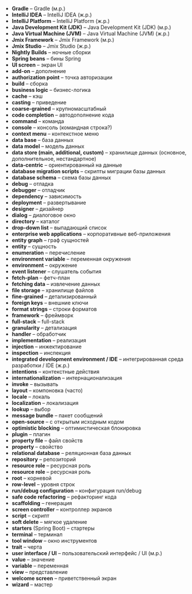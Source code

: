 * __Gradle__ – Gradle (м.р.)
* __IntelliJ IDEA__ – IntelliJ IDEA (ж.р.)
* __IntelliJ Platform__ – IntelliJ Platform (ж.р.)
* __Java Development Kit (JDK)__ – Java Development Kit (JDK) (м.р.)
* __Java Virtual Machine (JVM)__ – Java Virtual Machine (JVM) (ж.р.)
* __Jmix Framework__ – Jmix Framework (м.р.)
* __Jmix Studio__ – Jmix Studio (ж.р.)
* __Nightly Builds__ – ночные сборки
* __Spring beans__ – бины Spring
* __UI screen__ – экран UI
* __add-on__ – дополнение
* __authorization point__ – точка авторизации
* __build__ – сборка
* __business logic__ – бизнес-логика
* __cache__ – кэш
* __casting__ – приведение
* __coarse-grained__ – крупномасштабный
* __code completion__ – автодополнение кода
* __command__ – команда
* __console__ – консоль (командная строка?)
* __context menu__ – контекстное меню
* __data base__ – база данных
* __data model__ – модель данных
* __data store (main, additional, custom)__ – хранилище данных (основное, дополнительное, нестандартное)
* __data-centric__ – ориентированный на данные
* __database migration scripts__ – скрипты миграции базы данных
* __database schema__ – схема базы данных
* __debug__ – отладка
* __debugger__ – отладчик
* __dependency__ – зависимость
* __deployment__ – развертывание
* __designer__ – дизайнер
* __dialog__ – диалоговое окно
* __directory__ – каталог
* __drop-down list__ – выпадающий список
* __enterprise web applications__ – корпоративные веб-приложения
* __entity graph__ – граф сущностей
* __entity__ – сущность
* __enumeration__ – перечисление
* __environment variable__ – переменная окружения
* __environment__ – окружение
* __event listener__ – слушатель события
* __fetch-plan__ – фетч-план
* __fetching data__ – извлечение данных
* __file storage__ – хранилище файлов
* __fine-grained__ – детализированный
* __foreign keys__ – внешние ключи
* __format strings__ – строки форматов
* __framework__ – фреймворк
* __full-stack__ – full-stack
* __granularity__ – детализация
* __handler__ – обработчик
* __implementation__ – реализация
* __injection__ – инжектирование
* __inspection__ – инспекция
* __integrated development environment / IDE__ – интегрированная среда разработки / IDE (ж.р.)
* __intentions__ – контекстные действия
* __internationalization__ – интернационализация
* __invoke__ – вызывать
* __layout__ – компоновка (часто)
* __locale__ – локаль
* __localization__ – локализация
* __lookup__ – выбор
* __message bundle__ – пакет сообщений
* __open-source__ – с открытым исходным кодом
* __optimistic blocking__ – оптимистическая блокировка
* __plugin__ – плагин
* __property file__ – файл свойств
* __property__ – свойство
* __relational database__ – реляционная база данных
* __repository__ – репозиторий
* __resource role__ – ресурсная роль
* __resource role__ – ресурсная роль
* __root__ – корневой
* __row-level__ – уровня строк
* __run/debug configuration__ – конфигурация run/debug
* __safe code refactoring__ – рефакторинг кода
* __scaffolding__ – генерация
* __screen controller__ – контроллер экранов
* __script__ – скрипт
* __soft delete__ – мягкое удаление
* __starters__ (Spring Boot) – стартеры
* __terminal__ – терминал
* __tool window__ – окно инструментов
* __trait__ – черта
* __user interface / UI__ – пользовательский интерфейс / UI (м.р.)
* __value__ – значение
* __variable__ – переменная
* __view__ – представление
* __welcome screen__ – приветственный экран
* __wizard__ – мастер